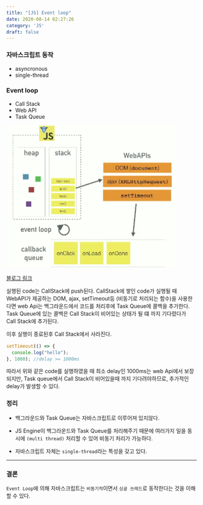 ```yaml
---
title: "[JS] Event loop"
date: 2020-08-14 02:27:26
category: 'JS'
draft: false
---
```


### 자바스크립트 동작

- asyncronous
- single-thread

### Event loop
- Call Stack
- Web API
- Task Queue

![image](./image/architecture.png)

[블로그 링크](https://medium.com/front-end-weekly/javascript-event-loop-explained-4cd26af121d4)


실행된 code는 CallStack에 push된다.
CallStack에 쌓인 code가 실행될 때 WebAPI가 제공하는 DOM, ajax, setTimeout등 (비동기로 처리되는 함수)을 사용한다면 web Api는 백그라운드에서 코드를 처리후에 Task Queue에 콜백을 추가한다.
Task Queue에 있는 콜백은 Call Stack이 비어있는 상태가 될 떄 까지 기다렸다가 Call Stack에 추가된다.

이후 실행이 종료된후 Call Stack에서 사라진다.

```javascript
setTimeout(() => {
  console.log("hello");
}, 1000); //delay >= 1000ms
```

따라서 위와 같은 code를 실행하였을 때 최소 delay인 1000ms는 web Api에서 보장되지만, Task queue에서 Call Stack이 비어있을때 까지 기다려야하므로, 추가적인 delay가 발생할 수 있다.

### 정리

- 백그라운드와 Task Queue는 자바스크립트로 이루어져 있지않다.
-  JS Engine이 백그라운드와 Task Queue를 처리해주기 때문에 여러가지 일을 동시에 `(multi thread)` 처리할 수 있어 비동기 처리가 가능하다.

- 자바스크립트 자체는 `single-thread`라는 특성을 갖고 있다.

---
### 결론
`Event Loop`에 의해 자바스크립트는 `비동기적`이면서 `싱글 쓰레드`로 동작한다는 것을 이해할 수 있다.